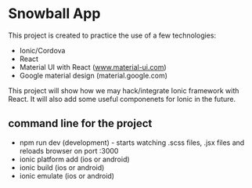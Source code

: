 Snowball App
============

This project is created to practice the use of a few technologies:
* Ionic/Cordova
* React
* Material UI with React (www.material-ui.com)
* Google material design (material.google.com)

This project will show how we may hack/integrate Ionic framework with React. 
It will also add some useful componenets for Ionic in the future.

## command line for the project
- npm run dev (development) - starts watching .scss files, .jsx files and reloads browser on port :3000
- ionic platform add (ios or android)
- ionic build (ios or android)
- ionic emulate (ios or android)
